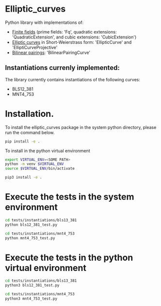 # Elliptic_curves

Python library with implementations of:
- [Finite fields](./docs/fields.md) (prime fields: 'Fq', quadratic extensions: 'QuadraticExtension', and cubic extensions: 'CubicExtension')
- [Elliptic curves](./docs/elliptic_curves.md) in Short-Weierstrass form: 'EllipticCurve' and 'ElliptiCurveProjective'
- [Bilinear pairings](./docs/bilinear_pairings.md): 'BilinearPairingCurve'

## Instantiations currenly implemented:

The library currently contains instantiations of the following curves:
- BLS12_381
- MNT4_753



# Installation.

To install the elliptic_curves package in the system python directory, please run the command below.

```bash
pip install -e .
```

To install in the python virtual environment

```bash
export VIRTUAL_ENV=<SOME PATH>
python -m venv $VIRTUAL_ENV
source $VIRTUAL_ENV/bin/activate

pip3 install -e . 
```

# Execute the tests in the system environment
```bash
cd tests/instantiations/bls13_381
python bls12_381_test.py

cd tests/instantiations/mnt4_753
python mnt4_753_test.py
```

# Execute the tests in the python virtual environment

```bash
cd tests/instantiations/bls13_381
python3 bls12_381_test.py

cd tests/instantiations/mnt4_753
python3 mnt4_753_test.py